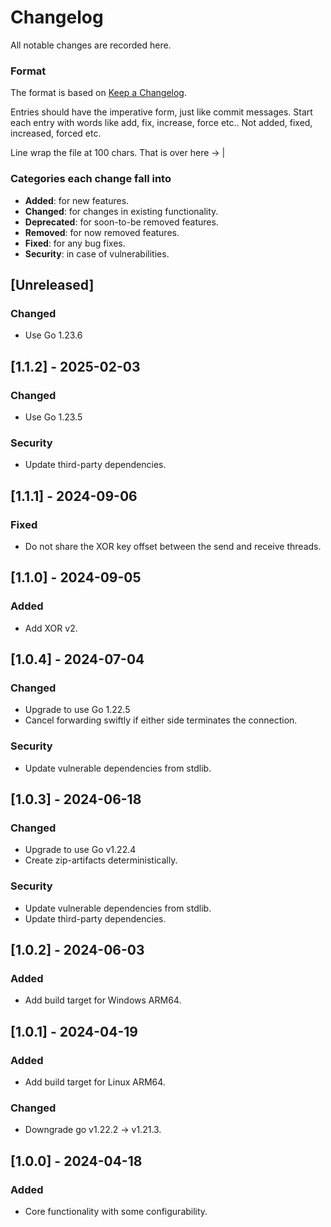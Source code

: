 # Changelog
All notable changes are recorded here.

### Format

The format is based on [Keep a Changelog](http://keepachangelog.com/en/1.0.0/).

Entries should have the imperative form, just like commit messages. Start each entry with words like
add, fix, increase, force etc.. Not added, fixed, increased, forced etc.

Line wrap the file at 100 chars.                                              That is over here -> |

### Categories each change fall into

* **Added**: for new features.
* **Changed**: for changes in existing functionality.
* **Deprecated**: for soon-to-be removed features.
* **Removed**: for now removed features.
* **Fixed**: for any bug fixes.
* **Security**: in case of vulnerabilities.


## [Unreleased]
### Changed
- Use Go 1.23.6


## [1.1.2] - 2025-02-03
### Changed
- Use Go 1.23.5
### Security
- Update third-party dependencies.


## [1.1.1] - 2024-09-06
### Fixed
- Do not share the XOR key offset between the send and receive threads.


## [1.1.0] - 2024-09-05
### Added
- Add XOR v2.


## [1.0.4] - 2024-07-04
### Changed
- Upgrade to use Go 1.22.5
- Cancel forwarding swiftly if either side terminates the connection.
### Security
- Update vulnerable dependencies from stdlib.


## [1.0.3] - 2024-06-18
### Changed
- Upgrade to use Go v1.22.4
- Create zip-artifacts deterministically.
### Security
- Update vulnerable dependencies from stdlib.
- Update third-party dependencies.


## [1.0.2] - 2024-06-03
### Added
- Add build target for Windows ARM64.


## [1.0.1] - 2024-04-19
### Added
- Add build target for Linux ARM64.
### Changed
- Downgrade go v1.22.2 -> v1.21.3.


## [1.0.0] - 2024-04-18
### Added
- Core functionality with some configurability.
